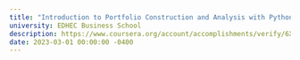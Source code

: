 ```yaml
---
title: "Introduction to Portfolio Construction and Analysis with Python"
university: EDHEC Business School
description: https://www.coursera.org/account/accomplishments/verify/6XL8H5H227NW
date: 2023-03-01 00:00:00 -0400
---
```


